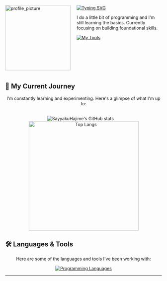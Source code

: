 <img align="left" alt="profile_picture" width="210" src="https://github.com/user-attachments/assets/57103a2c-32f0-4077-980a-22b4446740b0" style="margin-right: 20px; margin-bottom: 10px;">
<div align="left">
  <a href="https://git.io/typing-svg">
    <img src="https://readme-typing-svg.demolab.com?font=JetBrains+Mono&size=40&duration=2000&pause=200&color=e4e2e2&multiline=true&repeat=false&width=700&height=120&lines=%E3%83%9F%E2%98%86+Hey+There%2C;I'm+Sayyaku%2FHajime" alt="Typing SVG" />
  </a>
</div>

I do a little bit of programming and I'm still learning the basics. Currently focusing on building foundational skills.

<div>
  <a href="https://skillicons.dev">
    <img src="https://go-skill-icons.vercel.app/api/icons?i=neovim,obsidian,overleaf,azure" alt="My Tools"/>
  </a>
</div>

<br clear="left"/>


## 🚀 My Current Journey
<p align="center">
  I'm constantly learning and experimenting. Here's a glimpse of what I'm up to:
</p>
<br>
<div align="center">
  <img src="https://github-readme-stats.vercel.app/api?username=SayyakuHajime&show_icons=true&theme=algolia&hide_border=true&rank_icon=github" alt="SayyakuHajime's GitHub stats" />
  &nbsp;&nbsp;&nbsp;&nbsp; <img width="353" src="https://github-readme-stats.vercel.app/api/top-langs/?username=SayyakuHajime&hide=tex,html,css&theme=algolia&layout=compact&hide_border=true" alt="Top Langs"/>
</div>


## 🛠️ Languages & Tools
<p align="center">
  Here are some of the languages and tools I've been working with:
</p>
<p align="center">
  <a href="https://skillicons.dev">
    <img src="https://skillicons.dev/icons?i=c,cpp,java,js,py" alt="Programming Languages" />
  </a>
</p>

---
